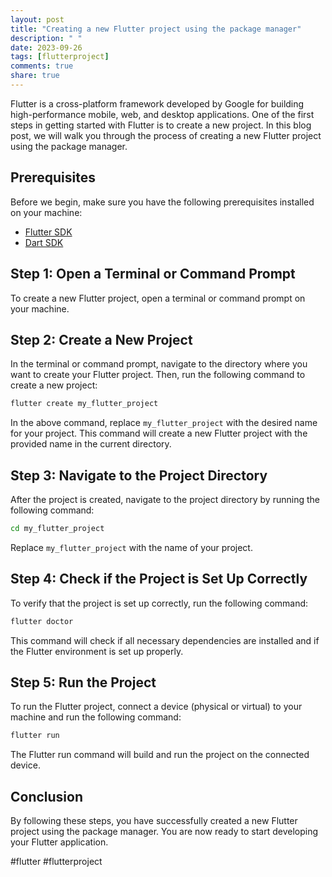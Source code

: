 ```yaml
---
layout: post
title: "Creating a new Flutter project using the package manager"
description: " "
date: 2023-09-26
tags: [flutterproject]
comments: true
share: true
---
```


Flutter is a cross-platform framework developed by Google for building high-performance mobile, web, and desktop applications. One of the first steps in getting started with Flutter is to create a new project. In this blog post, we will walk you through the process of creating a new Flutter project using the package manager.

## Prerequisites
Before we begin, make sure you have the following prerequisites installed on your machine:

* [Flutter SDK](https://flutter.dev/docs/get-started/install)
* [Dart SDK](https://dart.dev/get-dart)

## Step 1: Open a Terminal or Command Prompt
To create a new Flutter project, open a terminal or command prompt on your machine.

## Step 2: Create a New Project
In the terminal or command prompt, navigate to the directory where you want to create your Flutter project. Then, run the following command to create a new project:

```bash
flutter create my_flutter_project
```

In the above command, replace `my_flutter_project` with the desired name for your project. This command will create a new Flutter project with the provided name in the current directory.

## Step 3: Navigate to the Project Directory
After the project is created, navigate to the project directory by running the following command:

```bash
cd my_flutter_project
```

Replace `my_flutter_project` with the name of your project.

## Step 4: Check if the Project is Set Up Correctly
To verify that the project is set up correctly, run the following command:

```bash
flutter doctor
```

This command will check if all necessary dependencies are installed and if the Flutter environment is set up properly.

## Step 5: Run the Project
To run the Flutter project, connect a device (physical or virtual) to your machine and run the following command:

```bash
flutter run
```

The Flutter run command will build and run the project on the connected device.

## Conclusion
By following these steps, you have successfully created a new Flutter project using the package manager. You are now ready to start developing your Flutter application.

#flutter #flutterproject